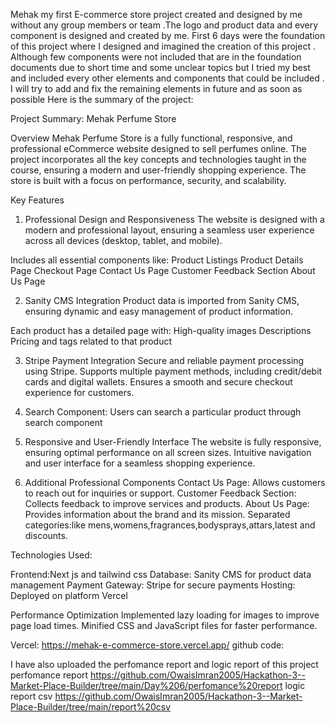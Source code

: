 Mehak my first E-commerce store project created and designed by me without any group members or team .The logo and product data and every component is designed and created by me. First 6 days were the foundation of this project where I designed and imagined the creation of this project .
Although few components were not included that are in the foundation documents due to short time and some unclear topics but I tried my best and included every other elements and components that could be included . I will try to add and fix the remaining elements in future and as soon as possible Here is the summary of the project:



Project Summary: Mehak Perfume Store


Overview
Mehak Perfume Store is a fully functional, responsive, and professional eCommerce website designed to sell perfumes online.
The project incorporates all the key concepts and technologies taught in the course, ensuring a modern and user-friendly shopping experience. 
The store is built with a focus on performance, security, and scalability.

Key Features
1. Professional Design and Responsiveness
The website is designed with a modern and professional layout, ensuring a seamless user experience across
 all devices (desktop, tablet, and mobile).

Includes all essential components like:
Product Listings
Product Details Page
Checkout Page
Contact Us Page
Customer Feedback Section
About Us Page

2. Sanity CMS Integration
Product data is imported from Sanity CMS, ensuring dynamic and easy management of product information.

Each product has a detailed page with:
High-quality images
Descriptions
Pricing
and tags related to that product

3. Stripe Payment Integration
Secure and reliable payment processing using Stripe.
Supports multiple payment methods, including credit/debit cards and digital wallets.
Ensures a smooth and secure checkout experience for customers.

4. Search Component:
Users can search a particular product through search component

5. Responsive and User-Friendly Interface
The website is fully responsive, ensuring optimal performance on all screen sizes.
Intuitive navigation and user interface for a seamless shopping experience.

6. Additional Professional Components
Contact Us Page: Allows customers to reach out for inquiries or support.
Customer Feedback Section: Collects feedback to improve services and products.
About Us Page: Provides information about the brand and its mission.
Separated categories:like mens,womens,fragrances,bodysprays,attars,latest and discounts.

Technologies Used:

Frontend:Next js and tailwind css
Database: Sanity CMS for product data management
Payment Gateway: Stripe for secure payments
Hosting: Deployed on platform Vercel

Performance Optimization
Implemented lazy loading for images to improve page load times.
Minified CSS and JavaScript files for faster performance.


Vercel:
https://mehak-e-commerce-store.vercel.app/
github code:




I have also uploaded the perfomance report and logic report of this project
perfomance report
https://github.com/OwaisImran2005/Hackathon-3--Market-Place-Builder/tree/main/Day%206/perfomance%20report
logic report csv
https://github.com/OwaisImran2005/Hackathon-3--Market-Place-Builder/tree/main/report%20csv


